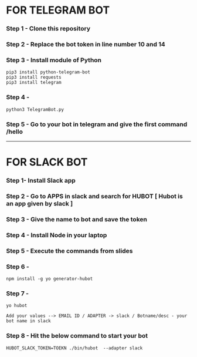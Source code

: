 # FOR TELEGRAM BOT

### Step 1 - Clone this repository
### Step 2 - Replace the bot token in line number 10 and 14
### Step 3 - Install module of Python 
```
pip3 install python-telegram-bot
pip3 install requests
pip3 install telegram
```
### Step 4 - 
```
python3 TelegramBot.py
```

### Step 5 - Go to your bot in telegram and give the first command /hello

---

# FOR SLACK BOT

### Step 1- Install Slack app

### Step 2 - Go to APPS in slack and search for HUBOT  [ Hubot is an app given by slack ]

### Step 3 - Give the name to bot and save the token

### Step 4 - Install Node in your laptop

### Step 5 - Execute the commands from slides 

### Step 6 - 
```
npm install -g yo generator-hubot
```

### Step 7 - 
```
yo hubot 
```
`Add your values --> EMAIL ID / ADAPTER -> slack / Botname/desc - your bot name in slack` 

### Step 8 - Hit the below command to start your bot

`HUBOT_SLACK_TOKEN=TOEKN ./bin/hubot  --adapter slack`


